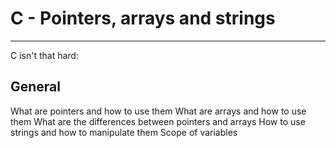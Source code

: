 # C - Pointers, arrays and strings
***
C isn't that hard:
## General
What are pointers and how to use them 
What are arrays and how to use them
What are the differences between pointers and arrays
How to use strings and how to manipulate them
Scope of variables

